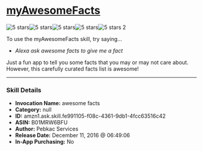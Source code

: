 # [myAwesomeFacts](http://alexa.amazon.com/#skills/amzn1.ask.skill.fe991105-f08c-4361-9db1-4fcc63516c42)
![5 stars](../../images/ic_star_black_18dp_1x.png)![5 stars](../../images/ic_star_black_18dp_1x.png)![5 stars](../../images/ic_star_black_18dp_1x.png)![5 stars](../../images/ic_star_black_18dp_1x.png)![5 stars](../../images/ic_star_black_18dp_1x.png) 2

To use the myAwesomeFacts skill, try saying...

* *Alexa ask awesome facts to give me a fact*

Just a fun app to tell you some facts that you may or may not care about. However, this carefully curated facts list is awesome!

***

### Skill Details

* **Invocation Name:** awesome facts
* **Category:** null
* **ID:** amzn1.ask.skill.fe991105-f08c-4361-9db1-4fcc63516c42
* **ASIN:** B01MRW6BFU
* **Author:** Pebkac Services
* **Release Date:** December 11, 2016 @ 06:49:06
* **In-App Purchasing:** No
